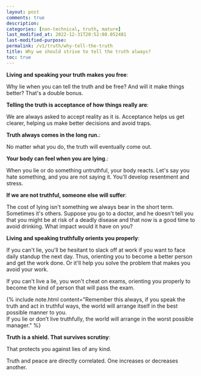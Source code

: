 ```yaml
---
layout: post
comments: true
description: 
categories: [non-technical, truth, mature]
last_modified_at: 2022-12-31T20:52:08.052481
last-modified-purpose:
permalink: /v1/truth/why-tell-the-truth
title: Why we should strive to tell the truth always?
toc: true
---
```


**Living and speaking your truth makes you free**:

Why lie when you can tell the truth and be free? And will it make things better? That's a double bonus.

**Telling the truth is acceptance of how things really are**:

We are always asked to accept reality as it is. Acceptance helps us get clearer, helping us make better decisions and avoid traps.

**Truth always comes in the long run.**:

No matter what you do, the truth will eventually come out.

**Your body can feel when you are lying**.:

When you lie or do something untruthful, your body reacts. Let's say you hate something, and you are not saying it. You'll develop resentment and stress.

**If we are not truthful, someone else will suffer**:

The cost of lying isn't something we always bear in the short term. Sometimes it's others. Suppose you go to a doctor, and he doesn't tell you that you might be at risk of a deadly disease and that now is a good time to avoid drinking. What impact would it have on you?

**Living and speaking truthfully orients you properly**:

If you can't lie, you'll be hesitant to slack off at work if you want to face daily standup the next day. Thus, orienting you to become a better person and get the work done. Or it'll help you solve the problem that makes you avoid your work.

If you can't live a lie, you won't cheat on exams, orienting you properly to become the kind of person that will pass the exam.

{% include note.html content="Remember this always, if you speak the truth and act in truthful ways, the world will arrange itself in the best possible manner to you.<br>If you lie or don’t live truthfully, the world will arrange in the worst possible manager." %}

**Truth is a shield. That survives scrutiny**:

That protects you against lies of any kind.

Truth and peace are directly correlated. One increases or decreases another.
